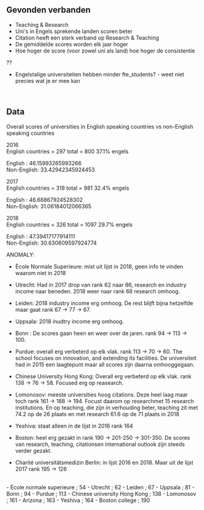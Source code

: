 ## Gevonden verbanden
* Teaching & Research
* Uni's in Engels sprekende landen scoren beter
* Citation heeft een sterk verband op Research & Teaching
* De gemiddelde scores worden elk jaar hoger
* Hoe hoger de score (voor zowel uni als land) hoe hoger de consistentie

??
* Engelstalige universiteiten hebben minder fte_students? - weet niet precies wat je er mee kan

<br>

## Data

Overall scores of universities in English speaking countries vs non-English speaking countries


2016  
English countries = 297
total = 800
37.1% engels

English    :  46.15993265993266  
Non-English:  33.42942345924453  


2017  
English countries = 318
total = 981
32.4% engels

English    :  46.68867924528302  
Non-English:  31.06184012066365  


2018  
English countries = 326
total = 1097
29.7% engels

English    :  47.39417177914111  
Non-English:  30.630609597924774  



ANOMALY:

- Ècole Normale Superieure: mist uit lijst in 2018, geen info te vinden waarom niet in 2018

- Utrecht: Had in 2017 drop van rank 62 naar 86, research en industry income naar beneden. 2018 weer naar rank 68 research omhoog.

- Leiden: 2018 industry income erg omhoog. De rest blijft bijna hetzelfde maar gaat rank 67 -> 77 -> 67.
- Uppsala: 2018 inudtry income erg omhoog.
- Bonn : De scores gaan heen en weer over de jaren. rank 94 -> 113 -> 100.
- Purdue: overall erg verbeterd op elk vlak. rank 113 -> 70 -> 60. The school focuses on innovation, and extending its facilities. De universiteit had in 2015 een laagtepunt maar all scores zijn daarna omhooggegaan.
- Chinese University Hong Kong: Overall erg verbeterd op elk vlak. rank 138 -> 76 -> 58. Focused erg op reasearch.
- Lomonosov: meeste universities hoog citations. Deze heel laag maar toch rank 161 -> 188 -> 194. Focust daarom op researchmet 15 research institutions. En op teaching, die zijn in verhouding beter, teaching zit met 74.2 op de 26 plaats en met research 61.6 op de 71 plaats in 2018
- Yeshiva: staat alleen in de lijst in 2016 rank 164
- Boston: heel erg gezakt in rank 190 -> 201-250 -> 301-350. De scores van research, teaching, citationsen international outlook zijn steeds verder gezakt.
- Charité universitätsmedizin Berlin: in lijst 2016 en 2018. Maar uit de lijst 2017 rank 195 -> 126
<br>
- Ècole normale superieure ; 54
- Utrecht ; 62
- Leiden ; 67
- Uppsala ; 81
- Bonn ; 94
- Purdue ; 113
- Chinese university Hong Kong ; 138
- Lomonosov ; 161
- Arizona ; 163
- Yeshiva ; 164
- Boston college ; 190

